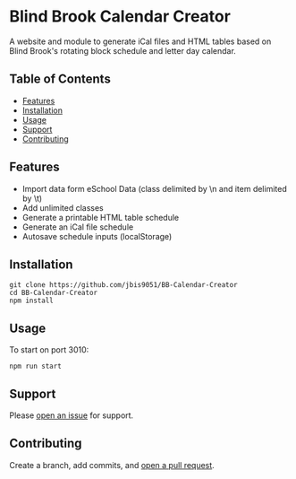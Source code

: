 # Blind Brook Calendar Creator

A website and module to generate iCal files and HTML tables based on Blind Brook's rotating block schedule and letter day calendar.

## Table of Contents

- [Features](#features)
- [Installation](#installation)
- [Usage](#usage)
- [Support](#support)
- [Contributing](#contributing)

## Features

- Import data form eSchool Data (class delimited by \n and item delimited by \t)
- Add unlimited classes
- Generate a printable HTML table schedule
- Generate an iCal file schedule
- Autosave schedule inputs (localStorage)

## Installation

```shell script
git clone https://github.com/jbis9051/BB-Calendar-Creator
cd BB-Calendar-Creator
npm install
```

## Usage

To start on port 3010:

```shell script
npm run start
```

## Support

Please [open an issue](https://github.com/jbis9051/BB-Calendar-Creator/issues/new) for support.

## Contributing

Create a branch, add commits, and [open a pull request](https://github.com/jbis9051/BB-Calendar-Creator/compare).
